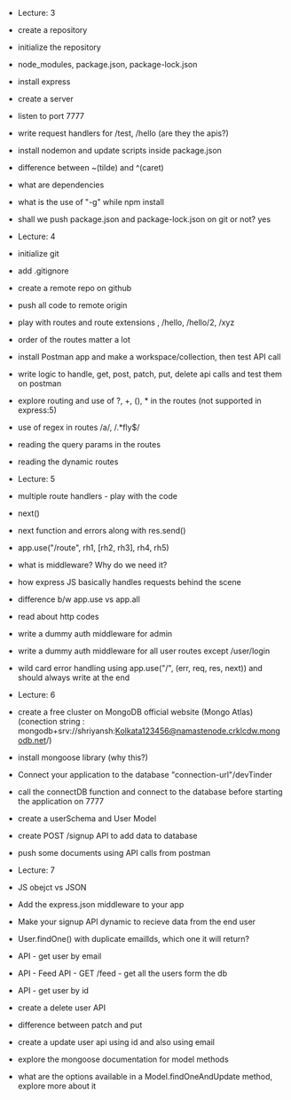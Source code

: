 - Lecture: 3
- create a repository
- initialize the repository
- node_modules, package.json, package-lock.json
- install express
- create a server
- listen to port 7777
- write request handlers for /test, /hello (are they the apis?)
- install nodemon and update scripts inside package.json
- difference between ~(tilde) and ^(caret)
- what are dependencies
- what is the use of "-g" while npm install
- shall we push package.json and package-lock.json on git or not? yes


- Lecture: 4
- initialize git
- add .gitignore
- create a remote repo on github 
- push all code to remote origin
- play with routes and route extensions , /hello, /hello/2, /xyz
- order of the routes matter a lot
- install Postman app and make a workspace/collection, then test API call
- write logic to handle, get, post, patch, put, delete api calls and test them on postman
- explore routing and use of ?, +, (), * in the routes (not supported in express:5)
- use of regex in routes /a/, /.*fly$/
- reading the query params in the routes
- reading the dynamic routes

- Lecture: 5
- multiple route handlers - play with the code
- next()
- next function and errors along with res.send()
- app.use("/route", rh1, [rh2, rh3], rh4, rh5)
- what is middleware? Why do we need it?
- how express JS basically handles requests behind the scene
- difference b/w app.use vs app.all
- read about http codes
- write a dummy auth middleware for admin
- write a dummy auth middleware for all user routes except /user/login
- wild card error handling using app.use("/", (err, req, res, next)) and should always write at the end

- Lecture: 6
- create a free cluster on MongoDB official website (Mongo Atlas)
(conection string : mongodb+srv://shriyansh:Kolkata123456@namastenode.crklcdw.mongodb.net/)
- install mongoose library (why this?)
- Connect your application to the database "connection-url"/devTinder
- call the connectDB function and connect to the database before starting the application on 7777
- create a userSchema and User Model
- create POST /signup API to add data to database
- push some documents using API calls from postman

- Lecture: 7
- JS obejct vs JSON 
- Add the express.json middleware to your app
- Make your signup API dynamic to recieve data from the end user
- User.findOne() with duplicate emailIds, which one it will return?
- API - get user by email
- API - Feed API - GET /feed - get all the users form the db
- API - get user by id
- create a delete user API
- difference between patch and put
- create a update user api using id and also using email
- explore the mongoose documentation for model methods
- what are the options available in a Model.findOneAndUpdate method, explore more about it




